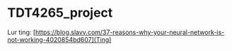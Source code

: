 # TDT4265_project

Lur ting: [https://blog.slavv.com/37-reasons-why-your-neural-network-is-not-working-4020854bd607](Ting)
